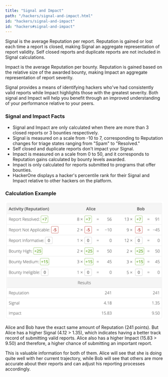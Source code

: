 ```yaml
---
title: "Signal and Impact"
path: "/hackers/signal-and-impact.html"
id: "hackers/signal-and-impact"
id: "hackers#signal-and-impact"
---
```


Signal is the average Reputation per report. Reputation is gained or lost each time a report is closed, making Signal an aggregate representation of report validity. Self closed reports and duplicate reports are not included in Signal calculations.

Impact is the average Reputation per bounty. Reputation is gained based on the relative size of the awarded bounty, making Impact an aggregate representation of report severity.

Signal provides a means of identifying hackers who've had consistently valid reports while Impact highlights those with the greatest severity. Both signal and Impact will help you benefit through an improved understanding of your performance relative to your peers.

### Signal and Impact Facts
* Signal and Impact are only calculated when there are more than 3 closed reports or 3 bounties respectively.
* Signal is measured on a scale from -10 to 7, corresponding to Reputation changes for triage states ranging from "Spam" to "Resolved."
* Self closed and duplicate reports don't impact your Signal.
* Impact is measured on a scale from 0 to 50, and it corresponds to Reputation gains calculated by bounty levels awarded.
* Impact is only calculated for reports submitted to programs that offer bounties.
* HackerOne displays a hacker's percentile rank for their Signal and Impact relative to other hackers on the platform.

### Calculation Example
![signal-impact-1](./images/signal-impact-1.png)

Alice and Bob have the exact same amount of Reputation (241 points). But Alice has a higher Signal (4.12 > 1.35), which indicates having a better track record of submitting valid reports. Alice also has a higher Impact (15.83 > 9.50) and therefore, a higher chance of submitting an important report.

This is valuable information for both of them. Alice will see that she is doing quite well with her current trajectory, while Bob will see that others are more accurate about their reports and can adjust his reporting processes accordingly.
